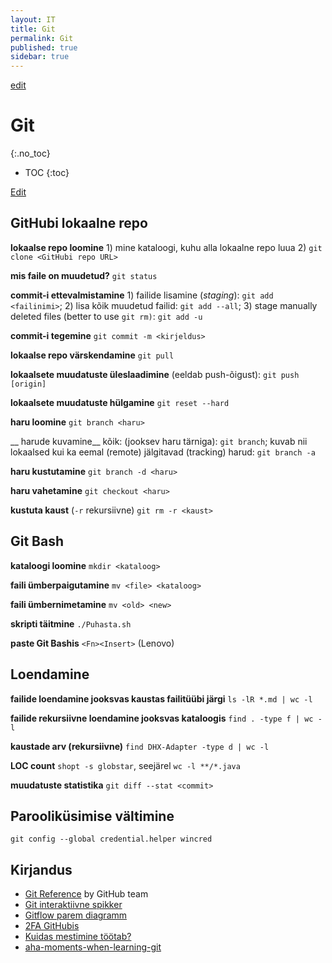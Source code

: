 ```yaml
---
layout: IT
title: Git
permalink: Git
published: true
sidebar: true
---
```


<p><a href='https://github.com/agiil/Notes/edit/master/Git.md'><span class='material-icons'>edit</span></a></p>

# Git
{:.no_toc}

* TOC
{:toc}

<a href='https://github.com/agiil/Notes'>Edit</a>

## GitHubi lokaalne repo

__lokaalse repo loomine__ 1) mine kataloogi, kuhu alla lokaalne repo luua 2)  `git clone <GitHubi repo URL>`

__mis faile on muudetud?__ `git status`

__commit-i ettevalmistamine__ 1) failide lisamine (_staging_): `git add <failinimi>`; 2) lisa kõik muudetud failid: `git add --all`; 3)  stage manually deleted files (better to use `git rm)`: `git add -u`

__commit-i tegemine__ `git commit -m <kirjeldus>`

__lokaalse repo värskendamine__ `git pull`

__lokaalsete muudatuste üleslaadimine__ (eeldab push-õigust): `git push [origin]`

__lokaalsete muudatuste hülgamine__ `git reset --hard`

__haru loomine__ `git branch <haru>`

__ harude kuvamine__ kõik: (jooksev haru tärniga): `git branch`; kuvab nii lokaalsed kui ka eemal (remote) jälgitavad (tracking) harud: `git branch -a`

__haru kustutamine__ `git branch -d <haru>`

__haru vahetamine__ `git checkout <haru>`

__kustuta kaust__ (`-r` rekursiivne) `git rm -r <kaust>`

## Git Bash

__kataloogi loomine__ `mkdir <kataloog>`

__faili ümberpaigutamine__ `mv <file> <kataloog>`

__faili ümbernimetamine__ `mv <old> <new>`

__skripti täitmine__ `./Puhasta.sh`

__paste Git Bashis__ `<Fn><Insert>` (Lenovo)

## Loendamine

__failide loendamine jooksvas kaustas failitüübi järgi__ `ls -lR *.md | wc -l`

__failide rekursiivne loendamine jooksvas kataloogis__ `find . -type f | wc -l`

__kaustade arv (rekursiivne)__ `find DHX-Adapter -type d | wc -l`

__LOC count__ `shopt -s globstar`, seejärel `wc -l **/*.java`

__muudatuste statistika__ `git diff --stat <commit>`

## Parooliküsimise vältimine

`git config --global credential.helper wincred`

## Kirjandus

- [Git Reference](http://gitref.org/index.html) by GitHub team
- [Git interaktiivne spikker](http://ndpsoftware.com/git-cheatsheet.html#loc=workspace)
- [Gitflow parem diagramm](http://www.patrickzahnd.ch/)
- [2FA GitHubis](http://blog.swilliams.me/words/2015/04/01/two-factor-authentication-for-github/) 
- [Kuidas mestimine töötab?](https://www.quora.com/How-does-Git-merge-work)
- [aha-moments-when-learning-git](https://betterexplained.com/articles/aha-moments-when-learning-git/) 




